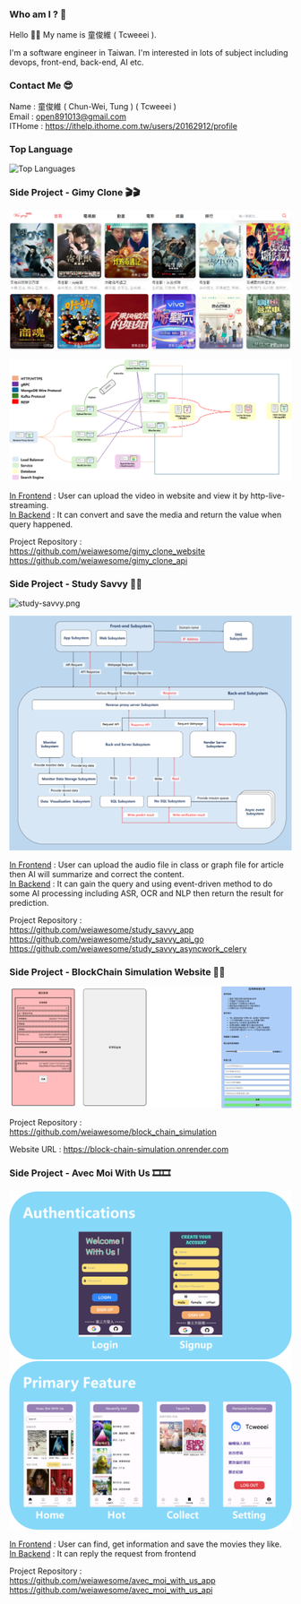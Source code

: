### Who am I ? 🤔
Hello 👋👋 My name is 童俊維 ( Tcweeei ).

I'm a software engineer in Taiwan. I'm interested in lots of subject including devops, front-end, back-end, AI etc.

### Contact Me 😎
Name : 童俊維 ( Chun-Wei, Tung ) ( Tcweeei )<br/>
Email : open891013@gmail.com <br/>
ITHome : https://ithelp.ithome.com.tw/users/20162912/profile

### Top Language
![Top Languages](https://github-readme-stats.vercel.app/api/top-langs/?username=weiawesome&langs_count=6&hide=Jupyter%20Notebook&show_icons=true&theme=tokyonight)

[//]: # (![蛇動畫]&#40;https://github.com/jhcpeixoto/jhcpeixoto/blob/output/github-contribution-grid-snake.svg&#41;)

[//]: # ([//]: # &#40;## How can I do ? 😁&#41;)

[//]: # ()
[//]: # (| Front-end | WebSite | App | Language                | FrameWork    | )

[//]: # (|-----------|---------|-----|-------------------------|--------------|)

[//]: # (|           | ✔️      | ❌   | JavaScript / TypeScript | React.js     |)

[//]: # (|           | ✔️      | ❌   | JavaScript / TypeScript | Next.js      |)

[//]: # (|           | ❌       | ✔️  | JavaScript / TypeScript | React-Native |)

[//]: # (|           | ❌       | ✔️  | Dart                    | Flutter      |)

[//]: # ()
[//]: # (| Back-end | Language | FrameWork | Back-end | Protocol  | )

[//]: # (|----------|----------|-----------|----------|-----------|)

[//]: # (|          | Golang   | Gin       |          | Http      |)

[//]: # (|          | Python   | Flask     |          | gRPC      |)

[//]: # (|          | Python   | Fast-API  |          | WebSocket |)

[//]: # ()
[//]: # (| Database | SQL | No-SQL | Type           | Name                 |)

[//]: # (|----------|-----|--------|----------------|----------------------|)

[//]: # (|          | ✔️  | ❌      | Relation       | Microsoft SQL Server |)

[//]: # (|          | ✔️  | ❌      | Relation       | MySQL                |)

[//]: # (|          | ✔️  | ❌      | Relation       | PostgreSQL           |)

[//]: # (|          | ❌   | ✔️     | Time-Series    | Influxdb             |)

[//]: # (|          | ❌   | ✔️     | Key-Value      | Redis                |)

[//]: # (|          | ❌   | ✔️     | Document-Based | Mongodb              |)

[//]: # (|          | ❌   | ✔️     | Object-Storage | MinIO                |)

[//]: # (|          | ❌   | ✔️     | Vector-Based   | Chroma               |)

[//]: # ()
[//]: # ()
[//]: # (| Devops | Skill          | Cloud | Skill                         | AI | framework | )

[//]: # (|--------|----------------|-------|-------------------------------|----|-----------|)

[//]: # (|        | Docker         |       | Render                        |    | Pytorch   |)

[//]: # (|        | Docker-Compose |       | Google Cloud Platform &#40; GCP &#41; |    |           |)

[//]: # (|        | Kubernetes     |       |                               |    |           |)


### Side Project - Gimy Clone 🎬🎬
![home_page.png](assets/full_home_page.png)

![architecture.png](assets/system_architecture.png)

[In Frontend](https://github.com/weiawesome/gimy_clone_api) : User can upload the video in website and view it by http-live-streaming.</br>
[In Backend](https://github.com/weiawesome/gimy_clone_api) : It can convert and save the media and return the value when query happened.

Project Repository : </br>
https://github.com/weiawesome/gimy_clone_website </br>
https://github.com/weiawesome/gimy_clone_api

### Side Project - Study Savvy 👻👻

![study-savvy.png](assets/study-savvy.png)

![architecture.png](assets/study-savvy-architecture.png)

[In Frontend](https://github.com/weiawesome/study_savvy_app) : User can upload the audio file in class or graph file for article then AI will summarize and correct the content.</br>
[In Backend](https://github.com/weiawesome/study_savvy_api_go) : It can gain the query and using event-driven method to do some AI processing including ASR, OCR and NLP then return the result for prediction.

Project Repository : </br>
https://github.com/weiawesome/study_savvy_app </br>
https://github.com/weiawesome/study_savvy_api_go </br>
https://github.com/weiawesome/study_savvy_asyncwork_celery

### Side Project - BlockChain Simulation Website 🔗🔗
![block_chain_simulation.png](assets/block_chain_simulation.png)

Project Repository : </br>
https://github.com/weiawesome/block_chain_simulation </br>

Website URL : https://block-chain-simulation.onrender.com

### Side Project - Avec Moi With Us  🎞️🎞️
![](assets/authentication_plus.png)
![](assets/primary_feature_plus.png)

[In Frontend](https://github.com/weiawesome/avec_moi_with_us_app) : User can find, get information and save the movies they like.</br>
[In Backend](https://github.com/weiawesome/avec_moi_with_us_api) : It can reply the request from frontend

Project Repository : </br>
https://github.com/weiawesome/avec_moi_with_us_app </br>
https://github.com/weiawesome/avec_moi_with_us_api </br>






<!--
**weiawesome/weiawesome** is a ✨ _special_ ✨ repository because its `README.md` (this file) appears on your GitHub profile.

Here are some ideas to get you started:

- 🔭 I’m currently working on ...
- 🌱 I’m currently learning ...
- 👯 I’m looking to collaborate on ...
- 🤔 I’m looking for help with ...
- 💬 Ask me about ...
- 📫 How to reach me: ...
- 😄 Pronouns: ...
- ⚡ Fun fact: ...
-->
